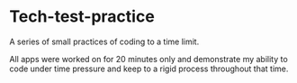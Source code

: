 # Tech-test-practice
A series of small practices of coding to a time limit. 

All apps were worked on for 20 minutes only and demonstrate my ability to code under time pressure and keep to a rigid process throughout that time. 
